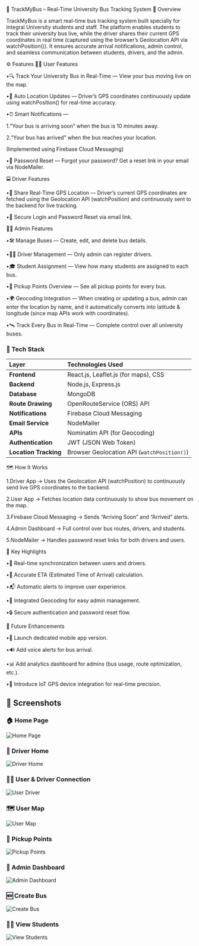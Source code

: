 🚌 TrackMyBus – Real-Time University Bus Tracking System
🎯 Overview

TrackMyBus is a smart real-time bus tracking system built specially for Integral University students and staff.
The platform enables students to track their university bus live, while the driver shares their current GPS coordinates in real time (captured using the browser’s Geolocation API via watchPosition()).
It ensures accurate arrival notifications, admin control, and seamless communication between students, drivers, and the admin.

⚙️ Features
👨‍🎓 User Features

•🔍 Track Your University Bus in Real-Time — View your bus moving live on the map.

•📍 Auto Location Updates — Driver’s GPS coordinates continuously update using watchPosition() for real-time accuracy.

•⏰ Smart Notifications —

   1.“Your bus is arriving soon” when the bus is 10 minutes away.
  
  2.“Your bus has arrived” when the bus reaches your location.
  
   (Implemented using Firebase Cloud Messaging)

•🔐 Password Reset — Forgot your password? Get a reset link in your email via NodeMailer.



🚍 Driver Features

•📡 Share Real-Time GPS Location — Driver’s current GPS coordinates are fetched using the Geolocation API (watchPosition) and continuously sent to the backend for live tracking.

•🔐 Secure Login and Password Reset via email link.

🧑‍💼 Admin Features

•🛠️ Manage Buses — Create, edit, and delete bus details.

•👨‍✈️ Driver Management — Only admin can register drivers.

•🎓 Student Assignment — View how many students are assigned to each bus.

•📍 Pickup Points Overview — See all pickup points for every bus.

•🌍 Geocoding Integration — When creating or updating a bus, admin can enter the location by name, and it automatically converts into latitude & longitude (since map APIs work with coordinates).

•🛰️ Track Every Bus in Real-Time — Complete control over all university buses.

### 🧩 Tech Stack  

| **Layer** | **Technologies Used** |
|:-----------|:----------------------|
| **Frontend** | React.js, Leaflet.js (for maps), CSS |
| **Backend** | Node.js, Express.js |
| **Database** | MongoDB |
| **Route Drawing** | OpenRouteService (ORS) API |
| **Notifications** | Firebase Cloud Messaging |
| **Email Service** | NodeMailer |
| **APIs** | Nominatim API (for Geocoding) |
| **Authentication** | JWT (JSON Web Token) |
| **Location Tracking** | Browser Geolocation API (`watchPosition()`) |


🗺️ How It Works

1.Driver App → Uses the Geolocation API (watchPosition) to continuously send live GPS coordinates to the backend.

2.User App → Fetches location data continuously to show bus movement on the map.

3.Firebase Cloud Messaging → Sends “Arriving Soon” and “Arrived” alerts.

4.Admin Dashboard → Full control over bus routes, drivers, and students.

5.NodeMailer → Handles password reset links for both drivers and users.


🧠 Key Highlights

•🔁 Real-time synchronization between users and drivers.

•🚦 Accurate ETA (Estimated Time of Arrival) calculation.

•📬 Automatic alerts to improve user experience.

•🧭 Integrated Geocoding for easy admin management.

•🔒 Secure authentication and password reset flow.



🚀 Future Enhancements

•📱 Launch dedicated mobile app version.

•🔊 Add voice alerts for bus arrival.

•📊 Add analytics dashboard for admins (bus usage, route optimization, etc.).

•📡 Introduce IoT GPS device integration for real-time precision.



## 📸 Screenshots

### 🏠 Home Page
![Home Page](./public/screenshots/UserHome.png)

### 🚌 Driver Home
![Driver Home](./public/screenshots/DriverHome.png)

### 👨‍🎓 User & Driver Connection
![User Driver](./public/screenshots/UserDriver.png)

### 🗺️ User Map
![User Map](./public/screenshots/UserMap.png)

### 🧭 Pickup Points
![Pickup Points](./public/screenshots/PickupPoints.png)

### 🧩 Admin Dashboard
![Admin Dashboard](./public/screenshots/AdminDasboard.png)

### 🆕 Create Bus
![Create Bus](./public/screenshots/CreateBus.png)

### 👩‍🎓 View Students
![View Students](./public/screenshots/ViewStudents.png)
